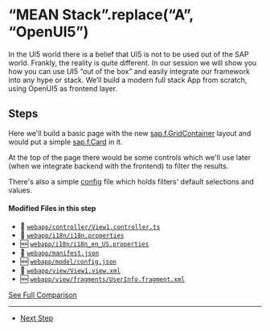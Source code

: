 # “MEAN Stack”.replace(“A”, “OpenUI5”)
  
In the UI5 world there is a belief that UI5 is not to be used out of the SAP world. Frankly, the reality is quite different.
In our session we will show you how you can use UI5 “out of the box” and easily integrate our framework into any hype or stack.
We’ll build a modern full stack App from scratch, using OpenUI5 as frontend layer.

## Steps

Here we'll build a basic page with the new  [sap.f.GridContainer](https://sapui5.hana.ondemand.com/#/api/sap.f.GridContainer) layout and would put a simple [sap.f.Card](https://sapui5.hana.ondemand.com/#/api/sap.f.Card) in it.

At the top of the page there would be some controls which we'll use later (when we integrate backend with the frontend) to filter the results.

There's also a simple [config](https://github.com/d3xter666/ui5con-2019-mean-stack-with-ui5/compare/04_1_switch_to_typescript...05_frontend_main_view#diff-d342f56f7c37b869624cd6d9a66cb2dd) file which holds filters' default selections and values. 

#### Modified Files in this step

- :small_orange_diamond: [```webapp/controller/View1.controller.ts```](https://github.com/d3xter666/ui5con-2019-mean-stack-with-ui5/compare/04_1_switch_to_typescript...05_frontend_main_view#diff-3844c0d509dc360fa3e6fa72c04a8c43)
- :small_orange_diamond: [``` webapp/i18n/i18n.properties ```](https://github.com/d3xter666/ui5con-2019-mean-stack-with-ui5/compare/04_1_switch_to_typescript...05_frontend_main_view#diff-e42b9708d5f54a64844854bda1f17af2)
- :new: [``` webapp/i18n/i18n_en_US.properties ```](https://github.com/d3xter666/ui5con-2019-mean-stack-with-ui5/compare/04_1_switch_to_typescript...05_frontend_main_view#diff-7ab87daa4022aaa11e930b8ca9393acf)
- :small_orange_diamond: [``` webapp/manifest.json ```](https://github.com/d3xter666/ui5con-2019-mean-stack-with-ui5/compare/04_1_switch_to_typescript...05_frontend_main_view#diff-b1bdec94bfccfdfade7639fdc328fd97)
- :new: [``` webapp/model/config.json ```](https://github.com/d3xter666/ui5con-2019-mean-stack-with-ui5/compare/04_1_switch_to_typescript...05_frontend_main_view#diff-d342f56f7c37b869624cd6d9a66cb2dd)
- :small_orange_diamond: [``` webapp/view/View1.view.xml ```](https://github.com/d3xter666/ui5con-2019-mean-stack-with-ui5/compare/04_1_switch_to_typescript...05_frontend_main_view#diff-7d16669b9b015ff9210f8b6c920cc927)
- :new: [``` webapp/view/fragments/UserInfo.fragment.xml ```](https://github.com/d3xter666/ui5con-2019-mean-stack-with-ui5/compare/04_1_switch_to_typescript...05_frontend_main_view#diff-9de42b413dbbbdd5539130da9eb94c95)


[See Full Comparison](https://github.com/d3xter666/ui5con-2019-mean-stack-with-ui5/compare/04_1_switch_to_typescript...05_frontend_main_view)

---
- [Next Step](https://github.com/d3xter666/ui5con-2019-mean-stack-with-ui5/tree/06_frontend_mock_data)
